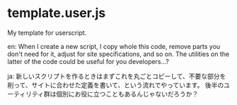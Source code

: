 # template.user.js
My template for userscript.

en:
When I create a new script, I copy whole this code, remove parts you don't need for it, adjust for site specifications, and so on.
The utilities on the latter of the code could be useful for you developers...?

ja:
新しいスクリプトを作るときはまずこれを丸ごとコピーして、不要な部分を削って、サイトに合わせた定義を書いて、という流れでやっています。
後半のユーティリティ群は個別にお役に立つこともあるんじゃないだろうか？
